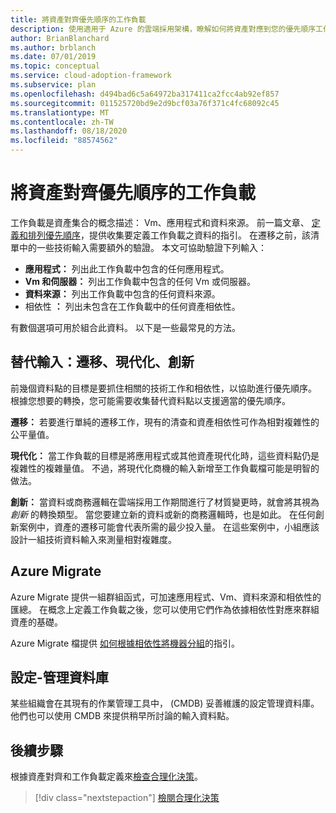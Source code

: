 ```yaml
---
title: 將資產對齊優先順序的工作負載
description: 使用適用于 Azure 的雲端採用架構，瞭解如何將資產對應到您的優先順序工作負載。
author: BrianBlanchard
ms.author: brblanch
ms.date: 07/01/2019
ms.topic: conceptual
ms.service: cloud-adoption-framework
ms.subservice: plan
ms.openlocfilehash: d494bad6c5a64972ba317411ca2fcc4ab92ef857
ms.sourcegitcommit: 011525720bd9e2d9bcf03a76f371c4fc68092c45
ms.translationtype: MT
ms.contentlocale: zh-TW
ms.lasthandoff: 08/18/2020
ms.locfileid: "88574562"
---
```

# <a name="align-assets-to-prioritized-workloads"></a>將資產對齊優先順序的工作負載

工作負載是資產集合的概念描述： Vm、應用程式和資料來源。 前一篇文章、 [定義和排列優先順序](./workloads.md)，提供收集要定義工作負載之資料的指引。 在遷移之前，該清單中的一些技術輸入需要額外的驗證。 本文可協助驗證下列輸入：

- **應用程式：** 列出此工作負載中包含的任何應用程式。
- **Vm 和伺服器：** 列出工作負載中包含的任何 Vm 或伺服器。
- **資料來源：** 列出工作負載中包含的任何資料來源。
- 相依性 **：** 列出未包含在工作負載中的任何資產相依性。

有數個選項可用於組合此資料。 以下是一些最常見的方法。

## <a name="alternative-inputs-migrate-modernize-innovate"></a>替代輸入：遷移、現代化、創新

前幾個資料點的目標是要抓住相關的技術工作和相依性，以協助進行優先順序。 根據您想要的轉換，您可能需要收集替代資料點以支援適當的優先順序。

**遷移：** 若要進行單純的遷移工作，現有的清查和資產相依性可作為相對複雜性的公平量值。

**現代化：** 當工作負載的目標是將應用程式或其他資產現代化時，這些資料點仍是複雜性的複雜量值。 不過，將現代化商機的輸入新增至工作負載檔可能是明智的做法。

**創新：** 當資料或商務邏輯在雲端採用工作期間進行了材質變更時，就會將其視為 _創新_ 的轉換類型。 當您要建立新的資料或新的商務邏輯時，也是如此。 在任何創新案例中，資產的遷移可能會代表所需的最少投入量。 在這些案例中，小組應該設計一組技術資料輸入來測量相對複雜度。

## <a name="azure-migrate"></a>Azure Migrate

Azure Migrate 提供一組群組函式，可加速應用程式、Vm、資料來源和相依性的匯總。 在概念上定義工作負載之後，您可以使用它們作為依據相依性對應來群組資產的基礎。

Azure Migrate 檔提供 [如何根據相依性將機器分組](/azure/migrate/how-to-create-group-machine-dependencies)的指引。

## <a name="configuration-management-database"></a>設定-管理資料庫

某些組織會在其現有的作業管理工具中， (CMDB) 妥善維護的設定管理資料庫。 他們也可以使用 CMDB 來提供稍早所討論的輸入資料點。

## <a name="next-steps"></a>後續步驟

根據資產對齊和工作負載定義來[檢查合理化決策](./review-rationalization.md)。

> [!div class="nextstepaction"]
> [檢閱合理化決策](./review-rationalization.md)

